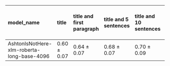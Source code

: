 | model_name                                 | title           | title and first paragraph   | title and 5 sentences   | title and 10 sentences   | title and first sentence each paragraph   | raw text        |
|:-------------------------------------------|:----------------|:----------------------------|:------------------------|:-------------------------|:------------------------------------------|:----------------|
| AshtonIsNotHere-xlm-roberta-long-base-4096 | 0.60 $\pm$ 0.07 | 0.64 $\pm$ 0.07             | 0.68 $\pm$ 0.07         | 0.70 $\pm$ 0.09          | **0.73 $\pm$ 0.07**                       | 0.72 $\pm$ 0.05 |
